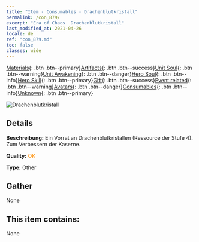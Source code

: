 ```yaml
---
title: "Item - Consumables - Drachenblutkristall"
permalink: /con_879/
excerpt: "Era of Chaos  Drachenblutkristall"
last_modified_at: 2021-04-26
locale: de
ref: "con_879.md"
toc: false
classes: wide
---
```

 [Materials](/ItemsDE/){: .btn .btn--primary}[Artifacts](/ItemsDE/Artifacts/){: .btn .btn--success}[Unit Soul](/ItemsDE/UnitSoul/){: .btn .btn--warning}[Unit Awakening](/ItemsDE/UnitAwakening/){: .btn .btn--danger}[Hero Soul](/ItemsDE/HeroSoul/){: .btn .btn--info}[Hero Skill](/ItemsDE/HeroSkill/){: .btn .btn--primary}[Gift](/ItemsDE/Gift/){: .btn .btn--success}[Event related](/ItemsDE/Events/){: .btn .btn--warning}[Avatars](/ItemsDE/Avatars/){: .btn .btn--danger}[Consumables](/ItemsDE/Consumables/){: .btn .btn--info}[Unknown](/ItemsDE/Unknown/){: .btn .btn--primary}

 ![Drachenblutkristall](/images/t/i_116.png)

## Details
 **Beschreibung:** Ein Vorrat an Drachenblutkristallen (Ressource der Stufe 4). Zum Verbessern der Kaserne.

 **Quality:** <span style="color: #FF8C00">OK</span>

 **Type:** Other

## Gather

  None

## This item contains:

  None

